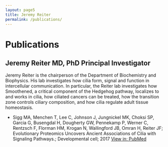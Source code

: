 ```yaml
---
layout: page5
title: Jeremy Reiter
permalink: /publications/
---
```

# Publications

## Jeremy Reiter MD, PhD Principal Investigator
Jeremy Reiter is the chairperson of the Department of Biochemistry and Biophysics. His lab investigates how cilia form, signal and function in intercellular communication. In particular, the Reiter lab investigates how Smoothened, a critical component of the Hedgehog pathway, localizes to and works in cilia, how ciliated cancers can be treated, how  the transition zone controls ciliary composition, and how cilia regulate adult tissue homeostasis.

* Sigg MA, Menchen T, Lee C, Johnson J, Jungnickel MK, Choksi SP, Garcia G, Busengdal H, Dougherty GW, Pennekamp P, Werner C, Rentzsch F, Florman HM, Krogan N, Wallingford JB, Omran H, Reiter JF; Evolutionary Proteomics Uncovers Ancient Associations of Cilia with Signaling Pathways.; Developmental cell; 2017
[View in: PubMed](https://www.ncbi.nlm.nih.gov/pubmed/29257953)
